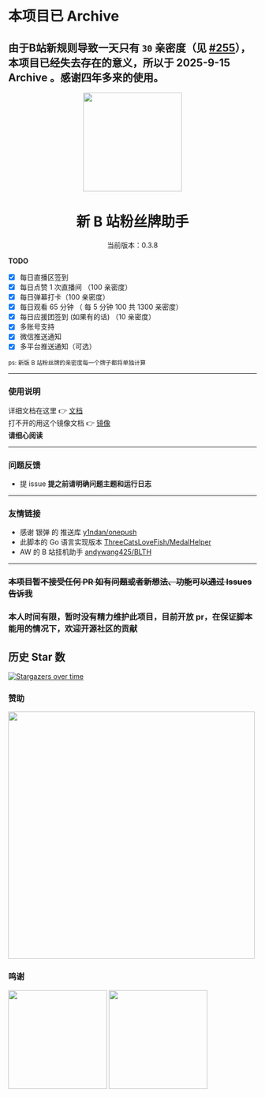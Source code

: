 
# 本项目已 Archive 

## 由于B站新规则导致一天只有 `30` 亲密度（见 [#255](https://github.com/XiaoMiku01/fansMedalHelper/issues/225)），本项目已经失去存在的意义，所以于 2025-9-15 Archive 。感谢四年多来的使用。





<p align="center">
  <img src="https://s1.ax1x.com/2022/05/24/XPx1tx.png" width="200" height="200" alt="">
</p>
<div align="center">
<h1> 新 B 站粉丝牌助手
</h1>

<p>当前版本：0.3.8</p>

 </div>

**TODO**

-   [x] 每日直播区签到
-   [x] 每日点赞 1 次直播间 （100 亲密度）
-   [x] 每日弹幕打卡（100 亲密度）
-   [x] 每日观看 65 分钟 （ 每 5 分钟 100 共 1300 亲密度）
-   [x] 每日应援团签到 (如果有的话) （10 亲密度）
-   [x] 多账号支持
-   [x] 微信推送通知
-   [x] 多平台推送通知（可选）

<small>ps: 新版 B 站粉丝牌的亲密度每一个牌子都将单独计算  </small>

---

### 使用说明

详细文档在这里 👉 [文档](https://xiaomiku01.github.io/fansMedalHelperVersion/)  
打不开的用这个镜像文档 👉 [镜像](https://doc.loveava.top/)  
**请细心阅读**

---

### 问题反馈

-   提 issue
    **提之前请明确问题主题和运行日志**

---

### 友情链接

-   感谢 银弹 的 推送库 [y1ndan/onepush](https://github.com/y1ndan/onepush)
-   此脚本的 Go 语言实现版本 [ThreeCatsLoveFish/MedalHelper](https://github.com/ThreeCatsLoveFish/MedalHelper)
-   AW 的 B 站挂机助手 [andywang425/BLTH](https://github.com/andywang425/BLTH)

---

### ~~本项目暂不接受任何 PR 如有问题或者新想法、功能可以通过 Issues 告诉我~~

### 本人时间有限，暂时没有精力维护此项目，目前开放 pr，在保证脚本能用的情况下，欢迎开源社区的贡献

## 历史 Star 数

[![Stargazers over time](https://starchart.cc/XiaoMiku01/fansMedalHelper.svg)](https://starchart.cc/XiaoMiku01/fansMedalHelper)

### 赞助

<img src="http://i0.hdslb.com/bfs/album/c267037c9513b8e44bc6ec95dbf772ff0439dce6.jpg" width="500" />

### 鸣谢

[<img src="https://s3.amazonaws.com/erxes/github/cloudflare.png" height="200"/>](https://www.cloudflare.com/)
[<img src="https://user-images.githubusercontent.com/11474360/112592917-baa00600-8e41-11eb-9da4-ecb53bb3c2fa.png" width="200"/>](https://jb.gg/OpenSource)
